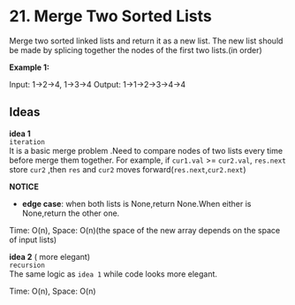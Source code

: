 # 21. Merge Two Sorted Lists  

Merge two sorted linked lists and return it as a new list. The new list should be made by splicing together the nodes of the first two lists.(in order)  

**Example 1:**  

Input: 1->2->4, 1->3->4
Output: 1->1->2->3->4->4  

## Ideas  
**idea 1**   
`iteration`  
It is a basic merge problem .Need to compare nodes of two lists every time before merge them together.
For example, if `cur1.val` >= `cur2.val`, `res.next` store `cur2` ,then `res` and `cur2` moves forward(`res.next`,`cur2.next`) 

**NOTICE**    
* **edge case**: when both lists is None,return None.When either is None,return the other one.        

Time: O(n), Space: O(n)(the space of the new array depends on the space of input lists)      

**idea 2** ( more elegant)   
`recursion`   
The same logic as `idea 1` while code looks more elegant.  

Time: O(n), Space: O(n) 

